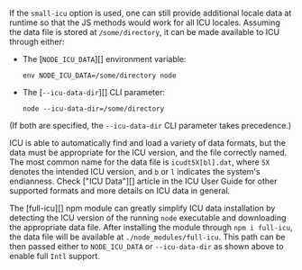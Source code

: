 
If the `small-icu` option is used, one can still provide additional locale data
at runtime so that the JS methods would work for all ICU locales. Assuming the
data file is stored at `/some/directory`, it can be made available to ICU
through either:

* The [`NODE_ICU_DATA`][] environment variable:

  ```shell
  env NODE_ICU_DATA=/some/directory node
  ```

* The [`--icu-data-dir`][] CLI parameter:

  ```shell
  node --icu-data-dir=/some/directory
  ```

(If both are specified, the `--icu-data-dir` CLI parameter takes precedence.)

ICU is able to automatically find and load a variety of data formats, but the
data must be appropriate for the ICU version, and the file correctly named.
The most common name for the data file is `icudt5X[bl].dat`, where `5X` denotes
the intended ICU version, and `b` or `l` indicates the system's endianness.
Check ["ICU Data"][] article in the ICU User Guide for other supported formats
and more details on ICU data in general.

The [full-icu][] npm module can greatly simplify ICU data installation by
detecting the ICU version of the running `node` executable and downloading the
appropriate data file. After installing the module through `npm i full-icu`,
the data file will be available at `./node_modules/full-icu`. This path can be
then passed either to `NODE_ICU_DATA` or `--icu-data-dir` as shown above to
enable full `Intl` support.

